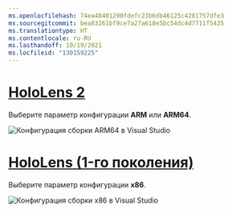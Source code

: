 ```yaml
---
ms.openlocfilehash: 74ea48401290fdefc23b6db46125c4281757dfe3
ms.sourcegitcommit: bea83261bf9ce7a27a618e5bc54dc4d7711f5435
ms.translationtype: HT
ms.contentlocale: ru-RU
ms.lasthandoff: 10/19/2021
ms.locfileid: "130159225"
---
```

# <a name="hololens-2"></a>[HoloLens 2](#tab/hl2)

Выберите параметр конфигурации **ARM** или **ARM64**.

![Конфигурация сборки ARM64 в Visual Studio](../images/arm64setting.png)

# <a name="hololens-1st-gen"></a>[HoloLens (1-го поколения)](#tab/hl)

Выберите параметр конфигурации **x86**.

![Конфигурация сборки x86 в Visual Studio](../images/x86setting.png)